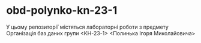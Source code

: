 # obd-polynko-kn-23-1
У цьому репозиторії містяться лабораторні роботи з предмету Організація баз даних групи <КН-23-1> <Полинька Ігоря Миколайовича>
